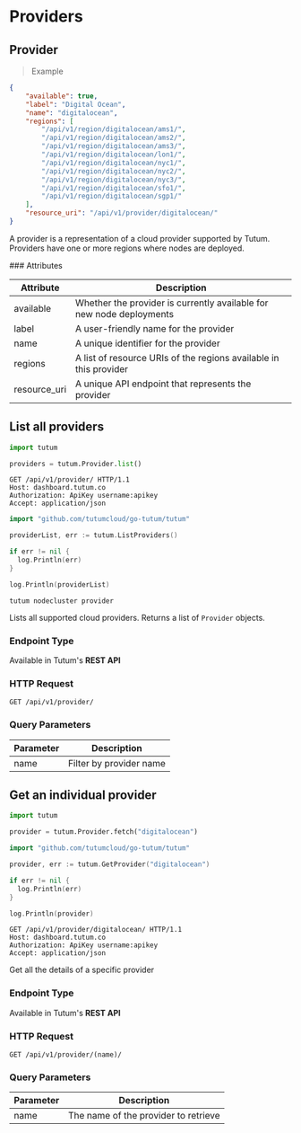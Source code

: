 # Providers

## Provider

> Example

```json
{
    "available": true,
    "label": "Digital Ocean",
    "name": "digitalocean",
    "regions": [
        "/api/v1/region/digitalocean/ams1/",
        "/api/v1/region/digitalocean/ams2/",
        "/api/v1/region/digitalocean/ams3/",
        "/api/v1/region/digitalocean/lon1/",
        "/api/v1/region/digitalocean/nyc1/",
        "/api/v1/region/digitalocean/nyc2/",
        "/api/v1/region/digitalocean/nyc3/",
        "/api/v1/region/digitalocean/sfo1/",
        "/api/v1/region/digitalocean/sgp1/"
    ],
    "resource_uri": "/api/v1/provider/digitalocean/"
}
```

A provider is a representation of a cloud provider supported by Tutum. Providers have one or more regions where nodes are deployed.


### Attributes

Attribute | Description
--------- | -----------
available | Whether the provider is currently available for new node deployments
label | A user-friendly name for the provider
name | A unique identifier for the provider
regions | A list of resource URIs of the regions available in this provider
resource_uri | A unique API endpoint that represents the provider


## List all providers

```python
import tutum

providers = tutum.Provider.list()
```

```http
GET /api/v1/provider/ HTTP/1.1
Host: dashboard.tutum.co
Authorization: ApiKey username:apikey
Accept: application/json
```

```go
import "github.com/tutumcloud/go-tutum/tutum"

providerList, err := tutum.ListProviders()

if err != nil {
  log.Println(err)
}

log.Println(providerList)
```

```shell
tutum nodecluster provider
```

Lists all supported cloud providers. Returns a list of `Provider` objects.

### Endpoint Type

Available in Tutum's **REST API**

### HTTP Request

`GET /api/v1/provider/`

### Query Parameters

Parameter | Description
--------- | -----------
name | Filter by provider name



## Get an individual provider

```python
import tutum

provider = tutum.Provider.fetch("digitalocean")
```

```go
import "github.com/tutumcloud/go-tutum/tutum"

provider, err := tutum.GetProvider("digitalocean")

if err != nil {
  log.Println(err)
}

log.Println(provider)
```

```http
GET /api/v1/provider/digitalocean/ HTTP/1.1
Host: dashboard.tutum.co
Authorization: ApiKey username:apikey
Accept: application/json
```


Get all the details of a specific provider

### Endpoint Type

Available in Tutum's **REST API**

### HTTP Request

`GET /api/v1/provider/(name)/`

### Query Parameters

Parameter | Description
--------- | -----------
name | The name of the provider to retrieve
